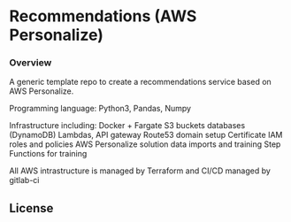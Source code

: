 # Recommendations (AWS Personalize)

### Overview

A generic template repo to create a recommendations service based on AWS Personalize.

Programming language: Python3, Pandas, Numpy

Infrastructure including:
Docker + Fargate
S3 buckets
databases (DynamoDB)
Lambdas, API gateway
Route53 domain setup
Certificate
IAM roles and policies
AWS Personalize solution data imports and training
Step Functions for training

All AWS intrastructure is managed by Terraform and CI/CD managed by gitlab-ci

License
----

